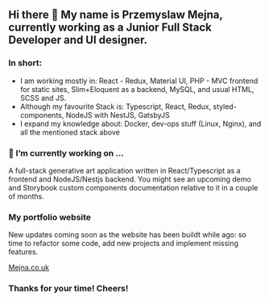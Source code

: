 ## Hi there 👋 My name is Przemyslaw Mejna, currently working as a Junior Full Stack Developer and UI designer.

### In short:
* I am working mostly in: React - Redux, Material UI, PHP - MVC frontend for static sites, Slim+Eloquent as a backend, MySQL, and usual HTML, SCSS and JS.
* Although my favourite Stack is: Typescript, React, Redux, styled-components, NodeJS with NestJS, GatsbyJS
* I expand my knowledge about: Docker, dev-ops stuff (Linux, Nginx), and all the mentioned stack above 

### 🔭 I’m currently working on ...
A full-stack generative art application written in React/Typescript as a frontend and NodeJS/Nestjs backend. 
You might see an upcoming demo and Storybook custom components documentation relative to it in a couple of months.

### My portfolio website
New updates coming soon as the website has been buildt while ago: so time to refactor some code, add new projects and implement missing features.

[Mejna.co.uk](https://mejna.co.uk)

### Thanks for your time! Cheers!
